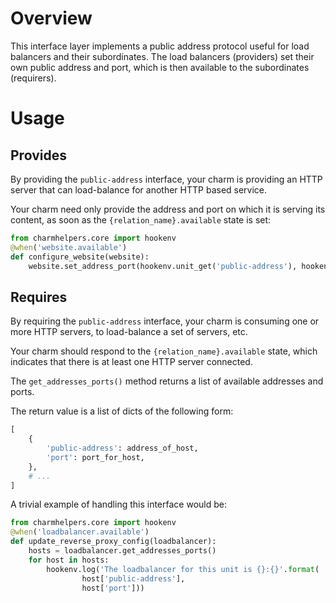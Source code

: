# Overview

This interface layer implements a public address protocol useful for load 
balancers and their subordinates. The load balancers (providers) set their 
own public address and port, which is then available to the subordinates 
(requirers).

# Usage

## Provides

By providing the `public-address` interface, your charm is providing an HTTP 
server that can load-balance for another HTTP based service.

Your charm need only provide the address and port on which it is serving its 
content, as soon as the `{relation_name}.available` state is set:

```python
from charmhelpers.core import hookenv
@when('website.available')
def configure_website(website):
    website.set_address_port(hookenv.unit_get('public-address'), hookenv.config('port'))
```

## Requires

By requiring the `public-address` interface, your charm is consuming one or 
more HTTP servers, to load-balance a set of servers, etc.

Your charm should respond to the `{relation_name}.available` state, which
indicates that there is at least one HTTP server connected.

The `get_addresses_ports()` method returns a list of available addresses and
ports.

The return value is a list of dicts of the following form:

```python
[
    {
        'public-address': address_of_host,
        'port': port_for_host,
    },
    # ...
]
```

A trivial example of handling this interface would be:

```python
from charmhelpers.core import hookenv
@when('loadbalancer.available')
def update_reverse_proxy_config(loadbalancer):
    hosts = loadbalancer.get_addresses_ports()
    for host in hosts:
        hookenv.log('The loadbalancer for this unit is {}:{}'.format(
                host['public-address'],
                host['port']))
```

